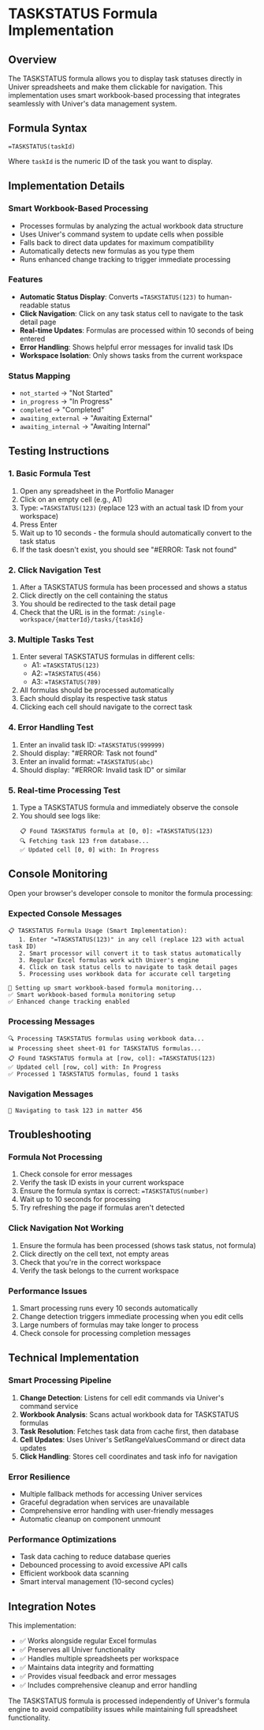# TASKSTATUS Formula Implementation

## Overview
The TASKSTATUS formula allows you to display task statuses directly in Univer spreadsheets and make them clickable for navigation. This implementation uses smart workbook-based processing that integrates seamlessly with Univer's data management system.

## Formula Syntax
```
=TASKSTATUS(taskId)
```

Where `taskId` is the numeric ID of the task you want to display.

## Implementation Details

### Smart Workbook-Based Processing
- Processes formulas by analyzing the actual workbook data structure
- Uses Univer's command system to update cells when possible
- Falls back to direct data updates for maximum compatibility
- Automatically detects new formulas as you type them
- Runs enhanced change tracking to trigger immediate processing

### Features
- **Automatic Status Display**: Converts `=TASKSTATUS(123)` to human-readable status
- **Click Navigation**: Click on any task status cell to navigate to the task detail page
- **Real-time Updates**: Formulas are processed within 10 seconds of being entered
- **Error Handling**: Shows helpful error messages for invalid task IDs
- **Workspace Isolation**: Only shows tasks from the current workspace

### Status Mapping
- `not_started` → "Not Started"
- `in_progress` → "In Progress"
- `completed` → "Completed"
- `awaiting_external` → "Awaiting External"
- `awaiting_internal` → "Awaiting Internal"

## Testing Instructions

### 1. Basic Formula Test
1. Open any spreadsheet in the Portfolio Manager
2. Click on an empty cell (e.g., A1)
3. Type: `=TASKSTATUS(123)` (replace 123 with an actual task ID from your workspace)
4. Press Enter
5. Wait up to 10 seconds - the formula should automatically convert to the task status
6. If the task doesn't exist, you should see "#ERROR: Task not found"

### 2. Click Navigation Test
1. After a TASKSTATUS formula has been processed and shows a status
2. Click directly on the cell containing the status
3. You should be redirected to the task detail page
4. Check that the URL is in the format: `/single-workspace/{matterId}/tasks/{taskId}`

### 3. Multiple Tasks Test
1. Enter several TASKSTATUS formulas in different cells:
   - A1: `=TASKSTATUS(123)`
   - A2: `=TASKSTATUS(456)`
   - A3: `=TASKSTATUS(789)`
2. All formulas should be processed automatically
3. Each should display its respective task status
4. Clicking each cell should navigate to the correct task

### 4. Error Handling Test
1. Enter an invalid task ID: `=TASKSTATUS(999999)`
2. Should display: "#ERROR: Task not found"
3. Enter an invalid format: `=TASKSTATUS(abc)`
4. Should display: "#ERROR: Invalid task ID" or similar

### 5. Real-time Processing Test
1. Type a TASKSTATUS formula and immediately observe the console
2. You should see logs like:
   ```
   📋 Found TASKSTATUS formula at [0, 0]: =TASKSTATUS(123)
   🔍 Fetching task 123 from database...
   ✅ Updated cell [0, 0] with: In Progress
   ```

## Console Monitoring

Open your browser's developer console to monitor the formula processing:

### Expected Console Messages
```
📋 TASKSTATUS Formula Usage (Smart Implementation):
   1. Enter "=TASKSTATUS(123)" in any cell (replace 123 with actual task ID)
   2. Smart processor will convert it to task status automatically
   3. Regular Excel formulas work with Univer's engine
   4. Click on task status cells to navigate to task detail pages
   5. Processing uses workbook data for accurate cell targeting

🔧 Setting up smart workbook-based formula monitoring...
✅ Smart workbook-based formula monitoring setup
✅ Enhanced change tracking enabled
```

### Processing Messages
```
🔍 Processing TASKSTATUS formulas using workbook data...
📊 Processing sheet sheet-01 for TASKSTATUS formulas...
📋 Found TASKSTATUS formula at [row, col]: =TASKSTATUS(123)
✅ Updated cell [row, col] with: In Progress
✅ Processed 1 TASKSTATUS formulas, found 1 tasks
```

### Navigation Messages
```
🔗 Navigating to task 123 in matter 456
```

## Troubleshooting

### Formula Not Processing
1. Check console for error messages
2. Verify the task ID exists in your current workspace
3. Ensure the formula syntax is correct: `=TASKSTATUS(number)`
4. Wait up to 10 seconds for processing
5. Try refreshing the page if formulas aren't detected

### Click Navigation Not Working
1. Ensure the formula has been processed (shows task status, not formula)
2. Click directly on the cell text, not empty areas
3. Check that you're in the correct workspace
4. Verify the task belongs to the current workspace

### Performance Issues
1. Smart processing runs every 10 seconds automatically
2. Change detection triggers immediate processing when you edit cells
3. Large numbers of formulas may take longer to process
4. Check console for processing completion messages

## Technical Implementation

### Smart Processing Pipeline
1. **Change Detection**: Listens for cell edit commands via Univer's command service
2. **Workbook Analysis**: Scans actual workbook data for TASKSTATUS formulas
3. **Task Resolution**: Fetches task data from cache first, then database
4. **Cell Updates**: Uses Univer's SetRangeValuesCommand or direct data updates
5. **Click Handling**: Stores cell coordinates and task info for navigation

### Error Resilience
- Multiple fallback methods for accessing Univer services
- Graceful degradation when services are unavailable
- Comprehensive error handling with user-friendly messages
- Automatic cleanup on component unmount

### Performance Optimizations
- Task data caching to reduce database queries
- Debounced processing to avoid excessive API calls
- Efficient workbook data scanning
- Smart interval management (10-second cycles)

## Integration Notes

This implementation:
- ✅ Works alongside regular Excel formulas
- ✅ Preserves all Univer functionality
- ✅ Handles multiple spreadsheets per workspace
- ✅ Maintains data integrity and formatting
- ✅ Provides visual feedback and error messages
- ✅ Includes comprehensive cleanup and error handling

The TASKSTATUS formula is processed independently of Univer's formula engine to avoid compatibility issues while maintaining full spreadsheet functionality. 